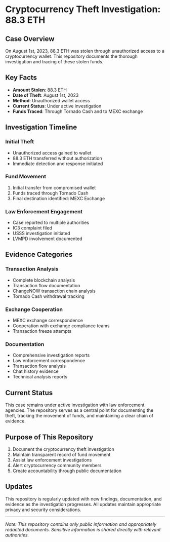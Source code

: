 # Cryptocurrency Theft Investigation: 88.3 ETH

## Case Overview
On August 1st, 2023, 88.3 ETH was stolen through unauthorized access to a cryptocurrency wallet. This repository documents the thorough investigation and tracing of these stolen funds.

## Key Facts
- **Amount Stolen**: 88.3 ETH
- **Date of Theft**: August 1st, 2023
- **Method**: Unauthorized wallet access
- **Current Status**: Under active investigation
- **Funds Traced**: Through Tornado Cash and to MEXC exchange

## Investigation Timeline

### Initial Theft
- Unauthorized access gained to wallet
- 88.3 ETH transferred without authorization
- Immediate detection and response initiated

### Fund Movement
1. Initial transfer from compromised wallet
2. Funds traced through Tornado Cash
3. Final destination identified: MEXC Exchange

### Law Enforcement Engagement
- Case reported to multiple authorities
- IC3 complaint filed
- USSS investigation initiated
- LVMPD involvement documented

## Evidence Categories

### Transaction Analysis
- Complete blockchain analysis
- Transaction flow documentation
- ChangeNOW transaction chain analysis
- Tornado Cash withdrawal tracking

### Exchange Cooperation
- MEXC exchange correspondence
- Cooperation with exchange compliance teams
- Transaction freeze attempts

### Documentation
- Comprehensive investigation reports
- Law enforcement correspondence
- Transaction flow analysis
- Chat history evidence
- Technical analysis reports

## Current Status
This case remains under active investigation with law enforcement agencies. The repository serves as a central point for documenting the theft, tracking the movement of funds, and maintaining a clear chain of evidence.

## Purpose of This Repository
1. Document the cryptocurrency theft investigation
2. Maintain transparent record of fund movement
3. Assist law enforcement investigations
4. Alert cryptocurrency community members
5. Create accountability through public documentation

## Updates
This repository is regularly updated with new findings, documentation, and evidence as the investigation progresses. All updates maintain appropriate privacy and security considerations.

---

*Note: This repository contains only public information and appropriately redacted documents. Sensitive information is shared directly with relevant authorities.*
